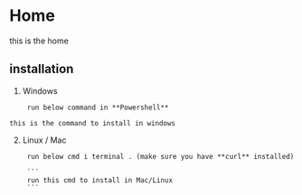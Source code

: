 <!-- TITLE: Neutrinos Doc -->
<!-- SUBTITLE: docs for nos -->

# Home
this is the home
## installation

1. Windows
		
		run below command in **Powershell**
		
```text
this is the command to install in windows

```

2. Linux / Mac
		
		run below cmd i terminal . (make sure you have **curl** installed)
		
		```
		run this cmd to install in Mac/Linux
		```